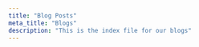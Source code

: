 ```yaml
---
title: "Blog Posts"
meta_title: "Blogs"
description: "This is the index file for our blogs"
---
```

